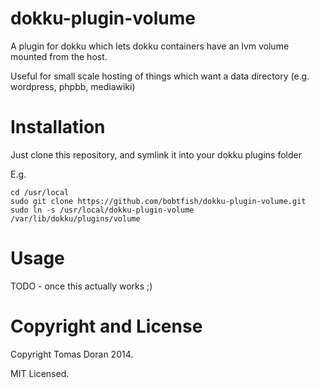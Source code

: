 # dokku-plugin-volume

A plugin for dokku which lets dokku containers have an lvm volume
mounted from the host.

Useful for small scale hosting of things which want a data directory
(e.g. wordpress, phpbb, mediawiki)

# Installation

Just clone this repository, and symlink it into your dokku plugins folder

E.g.

    cd /usr/local
    sudo git clone https://github.com/bobtfish/dokku-plugin-volume.git
    sudo ln -s /usr/local/dokku-plugin-volume /var/lib/dokku/plugins/volume

# Usage

TODO - once this actually works ;)

# Copyright and License

Copyright Tomas Doran 2014.

MIT Licensed.

